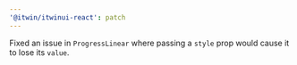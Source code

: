 ```yaml
---
'@itwin/itwinui-react': patch
---
```


Fixed an issue in `ProgressLinear` where passing a `style` prop would cause it to lose its `value`.
